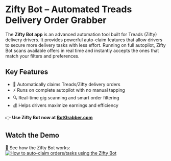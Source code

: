 # Zifty Bot – Automated Treads Delivery Order Grabber  

The **Zifty Bot app** is an advanced automation tool built for Treads (Zifty) delivery drivers. It provides powerful auto-claim features that allow drivers to secure more delivery tasks with less effort. Running on full autopilot, Zifty Bot scans available offers in real time and instantly accepts the ones that match your filters and preferences.  

## Key Features  
- 🤖 Automatically claims Treads/Zifty delivery orders  
- ⚡ Runs on complete autopilot with no manual tapping  
- 🔍 Real-time gig scanning and smart order filtering  
- 💰 Helps drivers maximize earnings and efficiency  

👉 **Use Zifty Bot now at [BotGrabber.com](http://BotGrabber.com)**  

## Watch the Demo  
🎥 See how the Zifty Bot works:  
[![How to auto-claim orders/tasks using the Zifty Bot](https://img.youtube.com/vi/mN7MjW5OFIg/maxresdefault.jpg)](https://www.youtube.com/watch?v=mN7MjW5OFIg)
